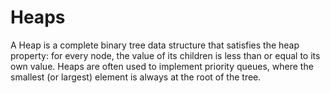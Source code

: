 # Heaps
A Heap is a complete binary tree data structure that satisfies the heap property: for every node, the value of its children is less than or equal to its own value. Heaps are often used to implement priority queues, where the smallest (or largest) element is always at the root of the tree.
